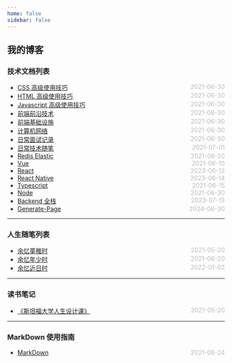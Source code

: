 ```yaml
---
home: false
sidebar: false
---
```


## 我的博客

### 技术文档列表

- [CSS 高级使用技巧](./css) <span style="color:#bbb; float:right">2021-06-30</span>
- [HTML 高级使用技巧](./html) <span style="color:#bbb; float:right">2021-06-30</span>
- [Javascript 高级使用技巧](./javascript) <span style="color:#bbb; float:right">2021-06-30</span>
- [前端前沿技术](./frontier-technology) <span style="color:#bbb; float:right">2021-08-30</span>
- [前端基础设施](./fe-sre) <span style="color:#bbb; float:right">2021-06-30</span>
- [计算机网络](./computer-network) <span style="color:#bbb; float:right">2021-06-30</span>
- [日常面试记录](./fe-interview) <span style="color:#bbb; float:right">2021-06-30</span>
- [日常技术随笔](./blog-daily) <span style="color:#bbb; float:right">2021-07-01</span>
- [Redis Elastic](./redis-kafaka-elastic) <span style="color:#bbb; float:right">2021-06-20</span>
- [Vue](./vue) <span style="color:#bbb; float:right">2021-06-10</span>
- [React](./react) <span style="color:#bbb; float:right">2023-06-13</span>
- [React Native](./react-native) <span style="color:#bbb; float:right">2023-06-14</span>
- [Typescript](./typescript) <span style="color:#bbb; float:right">2021-06-15</span>
- [Node](./node) <span style="color:#bbb; float:right">2021-06-30</span>
- [Backend 全栈](./backend) <span style="color:#bbb; float:right">2023-07-13</span>
- [Generate-Page](./generate-page) <span style="color:#bbb; float:right">2024-06-30</span>

---

### 人生随笔列表

- [余忆童稚时](./self-daily/remind-record) <span style="color:#bbb; float:right">2021-05-20</span>
- [余忆年少时](./self-daily/school) <span style="color:#bbb; float:right">2021-06-20</span>
- [余忆近日时](./self-daily/daily-log) <span style="color:#bbb; float:right">2022-01-02</span>

---

### 读书笔记

- [《斯坦福大学人生设计课》](./book-reading/design-your-life) <span style="color:#bbb; float:right">2021-05-20</span>

---

### MarkDown 使用指南

- [MarkDown](./blog-daily/use-markdown) <span style="color:#bbb; float:right">2021-06-24</span>

